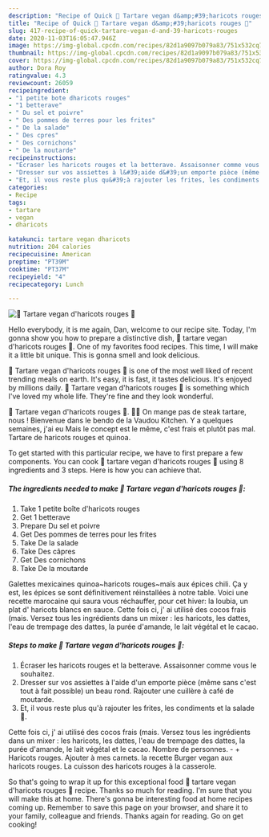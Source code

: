 ```yaml
---
description: "Recipe of Quick 🌱 Tartare vegan d&amp;#39;haricots rouges 🌱"
title: "Recipe of Quick 🌱 Tartare vegan d&amp;#39;haricots rouges 🌱"
slug: 417-recipe-of-quick-tartare-vegan-d-and-39-haricots-rouges
date: 2020-11-03T16:05:47.946Z
image: https://img-global.cpcdn.com/recipes/82d1a9097b079a83/751x532cq70/🌱-tartare-vegan-dharicots-rouges-🌱-photo-principale-de-la-recette.jpg
thumbnail: https://img-global.cpcdn.com/recipes/82d1a9097b079a83/751x532cq70/🌱-tartare-vegan-dharicots-rouges-🌱-photo-principale-de-la-recette.jpg
cover: https://img-global.cpcdn.com/recipes/82d1a9097b079a83/751x532cq70/🌱-tartare-vegan-dharicots-rouges-🌱-photo-principale-de-la-recette.jpg
author: Dora Roy
ratingvalue: 4.3
reviewcount: 26059
recipeingredient:
- "1 petite bote dharicots rouges"
- "1 betterave"
- " Du sel et poivre"
- " Des pommes de terres pour les frites"
- " De la salade"
- " Des cpres"
- " Des cornichons"
- " De la moutarde"
recipeinstructions:
- "Écraser les haricots rouges et la betterave. Assaisonner comme vous le souhaitez."
- "Dresser sur vos assiettes à l&#39;aide d&#39;un emporte pièce (même sans c&#39;est tout à fait possible) un beau rond. Rajouter une cuillère à café de moutarde."
- "Et, il vous reste plus qu&#39;à rajouter les frites, les condiments et la salade 🥗."
categories:
- Recipe
tags:
- tartare
- vegan
- dharicots

katakunci: tartare vegan dharicots 
nutrition: 204 calories
recipecuisine: American
preptime: "PT39M"
cooktime: "PT37M"
recipeyield: "4"
recipecategory: Lunch

---
```



![🌱 Tartare vegan d&#39;haricots rouges 🌱](https://img-global.cpcdn.com/recipes/82d1a9097b079a83/751x532cq70/🌱-tartare-vegan-dharicots-rouges-🌱-photo-principale-de-la-recette.jpg)

Hello everybody, it is me again, Dan, welcome to our recipe site. Today, I'm gonna show you how to prepare a distinctive dish, 🌱 tartare vegan d&#39;haricots rouges 🌱. One of my favorites food recipes. This time, I will make it a little bit unique. This is gonna smell and look delicious.

🌱 Tartare vegan d&#39;haricots rouges 🌱 is one of the most well liked of recent trending meals on earth. It's easy, it is fast, it tastes delicious. It's enjoyed by millions daily. 🌱 Tartare vegan d&#39;haricots rouges 🌱 is something which I've loved my whole life. They're fine and they look wonderful.

🌱 Tartare vegan d&#39;haricots rouges 🌱. 🥩🌱 On mange pas de steak tartare, nous ! Bienvenue dans le bendo de la Vaudou Kitchen. Y a quelques semaines, j&#39;ai eu Mais le concept est le même, c&#39;est frais et plutôt pas mal. Tartare de haricots rouges et quinoa.


To get started with this particular recipe, we have to first prepare a few components. You can cook 🌱 tartare vegan d&#39;haricots rouges 🌱 using 8 ingredients and 3 steps. Here is how you can achieve that.

<!--inarticleads1-->

##### The ingredients needed to make 🌱 Tartare vegan d&#39;haricots rouges 🌱:

1. Take 1 petite boîte d&#39;haricots rouges
1. Get 1 betterave
1. Prepare  Du sel et poivre
1. Get  Des pommes de terres pour les frites
1. Take  De la salade
1. Take  Des câpres
1. Get  Des cornichons
1. Take  De la moutarde


Galettes mexicaines quinoa~haricots rouges~maïs aux épices chili. Ça y est, les épices se sont définitivement réinstallées à notre table. Voici une recette marocaine qui saura vous réchauffer, pour cet hiver: la loubia, un plat d&#39; haricots blancs en sauce. Cette fois ci, j&#39; ai utilisé des cocos frais (mais. Versez tous les ingrédients dans un mixer : les haricots, les dattes, l&#39;eau de trempage des dattes, la purée d&#39;amande, le lait végétal et le cacao. 

<!--inarticleads2-->

##### Steps to make 🌱 Tartare vegan d&#39;haricots rouges 🌱:

1. Écraser les haricots rouges et la betterave. Assaisonner comme vous le souhaitez.
1. Dresser sur vos assiettes à l&#39;aide d&#39;un emporte pièce (même sans c&#39;est tout à fait possible) un beau rond. Rajouter une cuillère à café de moutarde.
1. Et, il vous reste plus qu&#39;à rajouter les frites, les condiments et la salade 🥗.


Cette fois ci, j&#39; ai utilisé des cocos frais (mais. Versez tous les ingrédients dans un mixer : les haricots, les dattes, l&#39;eau de trempage des dattes, la purée d&#39;amande, le lait végétal et le cacao. Nombre de personnes. - + Haricots rouges. Ajouter à mes carnets. la recette Burger vegan aux haricots rouges. La cuisson des haricots rouges à la casserole. 

So that's going to wrap it up for this exceptional food 🌱 tartare vegan d&#39;haricots rouges 🌱 recipe. Thanks so much for reading. I'm sure that you will make this at home. There's gonna be interesting food at home recipes coming up. Remember to save this page on your browser, and share it to your family, colleague and friends. Thanks again for reading. Go on get cooking!
